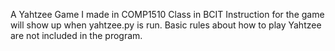 A Yahtzee Game I made in COMP1510 Class in BCIT
Instruction for the game will show up when yahtzee.py is run.
Basic rules about how to play Yahtzee are not included in the program.

